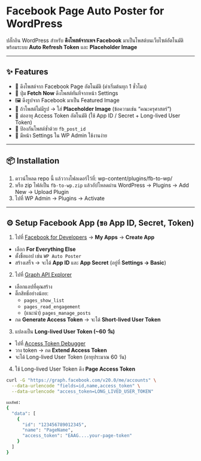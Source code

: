 # Facebook Page Auto Poster for WordPress  
ปลั๊กอิน WordPress สำหรับ **ดึงโพสต์จากเพจ Facebook** มาเป็นโพสต์บนเว็บไซต์อัตโนมัติ  
พร้อมระบบ **Auto Refresh Token** และ **Placeholder Image**  

---

## ✨ Features
- 🔄 ดึงโพสต์จาก Facebook Page อัตโนมัติ (ค่าเริ่มต้นทุก 1 ชั่วโมง)  
- 🚀 ปุ่ม **Fetch Now** ดึงโพสต์ทันทีจากหน้า Settings  
- 🖼 ดึงรูปจาก Facebook มาเป็น Featured Image  
- 📌 ถ้าโพสต์ไม่มีรูป → ใส่ **Placeholder Image** (ข้อความเช่น “คณะครุศาสตร์”)  
- 🔑 ต่ออายุ Access Token อัตโนมัติ (ใช้ App ID / Secret + Long-lived User Token)  
- 🚫 ป้องกันโพสต์ซ้ำด้วย `fb_post_id`  
- 📝 มีหน้า Settings ใน WP Admin ใช้งานง่าย  

---

## 📦 Installation
1. ดาวน์โหลด repo นี้ แล้ววางโฟลเดอร์ไว้ที่:  wp-content/plugins/fb-to-wp/
2. หรือ zip ไฟล์เป็น `fb-to-wp.zip` แล้วอัปโหลดผ่าน WordPress → Plugins → Add New → Upload Plugin  
3. ไปที่ WP Admin → Plugins → Activate  

---

## ⚙️ Setup Facebook App (ขอ App ID, Secret, Token)
1. ไปที่ [Facebook for Developers](https://developers.facebook.com/) → **My Apps** → **Create App**  
- เลือก **For Everything Else**  
- ตั้งชื่อแอป เช่น `WP Auto Poster`  
- สร้างเสร็จ → จะได้ **App ID** และ **App Secret** (อยู่ที่ **Settings → Basic**)  

2. ไปที่ [Graph API Explorer](https://developers.facebook.com/tools/explorer/)  
- เลือกแอปที่คุณสร้าง  
- ติ๊กสิทธิ์อย่างน้อย:  
  - `pages_show_list`  
  - `pages_read_engagement`  
  - (แนะนำ) `pages_manage_posts`  
- กด **Generate Access Token** → จะได้ **Short-lived User Token**  

3. แปลงเป็น **Long-lived User Token (~60 วัน)**  
- ไปที่ [Access Token Debugger](https://developers.facebook.com/tools/debug/)  
- วาง token → กด **Extend Access Token**  
- จะได้ Long-lived User Token (อายุประมาณ 60 วัน)  

4. ใช้ Long-lived User Token ดึง **Page Access Token**  
```bash
curl -G "https://graph.facebook.com/v20.0/me/accounts" \
  --data-urlencode "fields=id,name,access_token" \
  --data-urlencode "access_token=LONG_LIVED_USER_TOKEN"

ผลลัพธ์:
{
  "data": [
    {
      "id": "123456789012345",
      "name": "PageName",
      "access_token": "EAAG....your-page-token"
    }
  ]
}
